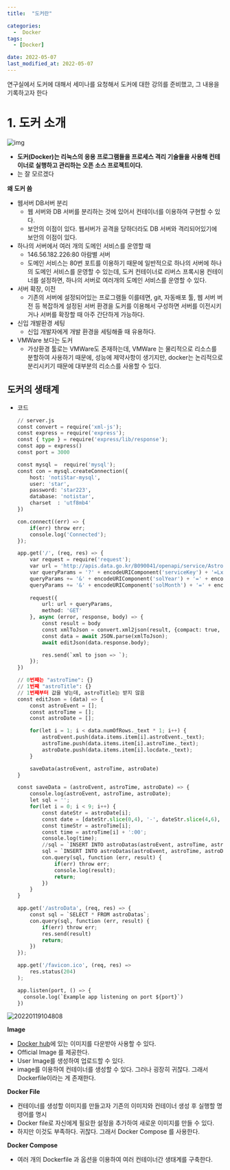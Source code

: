 ```yaml
---
title:  "도커란" 

categories:
  -  Docker
tags:
  - [Docker]

date: 2022-05-07
last_modified_at: 2022-05-07
---
```


연구실에서 도커에 대해서 세미나를 요청해서 도커에 대한 강의를 준비했고, 그 내용을 기록하고자 한다



# 1. 도커 소개

![img](https://user-images.githubusercontent.com/86303312/174051448-4e2a3251-7ddc-424d-9b25-4b998dcf8d50.png)

- **도커(Docker)는 리눅스의 응용 프로그램들을 프로세스 격리 기술들을 사용해 컨테이너로 실행하고 관리하는 오픈 소스 프로젝트이다.**
- 는 잘 모르겠다

**왜 도커 씀**

- 웹서버 DB서버 분리
    - 웹 서버와 DB 서버를 분리하는 것에 있어서 컨테이너를 이용하여 구현할 수 있다.
    - 보안의 이점이 있다. 웹서버가 공격을 당하더라도 DB 서버와 격리되어있기에 보안의 이점이 있다.
- 하나의 서버에서 여러 개의 도메인 서비스를 운영할 때
    - 146.56.182.226:80 아람별 서버
    - 도메인 서비스는 80번 포트를 이용하기 때문에 일반적으로 하나의 서버에 하나의 도메인 서비스를 운영할 수 있는데, 도커 컨테이너로 리버스 프록시용 컨테이너를 설정하면, 하나의 서버로 여러개의 도메인 서비스를 운영할 수 있다.
- 서버 확장, 이전
    - 기존의 서버에 설정되어있는 프로그램들 이를테면, git, 자동배포 툴, 웹 서버 버전 등 복잡하게 설정된 서버 환경을 도커를 이용해서 구성하면 서버를 이전시키거나 서버를 확장할 때 아주 간단하게 가능하다.
- 신입 개발환경 세팅
    - 신입 개발자에게 개발 환경을 세팅해줄 때 유용하다.
- VMWare 보다는 도커
    - 가상환경 툴로는 VMWare도 존재하는데, VMWare 는 물리적으로 리소스를 분할하여 사용하기 때문에, 성능에 제약사항이 생기지만, docker는 논리적으로 분리시키기 때문에 대부분의 리소스를 사용할 수 있다.

## 도커의 생태계

- 코드
    
    ```python
    // server.js
    const convert = require('xml-js');
    const express = require('express');
    const { type } = require('express/lib/response');
    const app = express()
    const port = 3000
    
    const mysql =  require('mysql');
    const con = mysql.createConnection({
        host: 'notiStar-mysql',
        user: 'star',
        password: 'star223',
        database: 'notistar',
        charset  : 'utf8mb4'
    })
    
    con.connect((err) => {
        if(err) throw err;
        console.log('Connected');
    });
    
    app.get('/', (req, res) => {
        var request = require('request');
        var url = 'http://apis.data.go.kr/B090041/openapi/service/AstroEventInfoService/getAstroEventInfo';
        var queryParams = '?' + encodeURIComponent('serviceKey') + '=LxUHb5pgKSDlondfy%2BqNcIALltYINPF2PgYmgdG8B4Ch2GxXjl3wwGKxKF%2F%2Br5SQXOdFREoVGxI7%2FozqXvC8mw%3D%3D'; /* Service Key*/
        queryParams += '&' + encodeURIComponent('solYear') + '=' + encodeURIComponent('2022'); /* */
        queryParams += '&' + encodeURIComponent('solMonth') + '=' + encodeURIComponent('05'); /* */
        
        request({
            url: url + queryParams,
            method: 'GET'
        }, async (error, response, body) => {
            const result = body
            const xmlToJson = convert.xml2json(result, {compact: true, spaces: 4});
            const data = await JSON.parse(xmlToJson);
            await editJson(data.response.body);
    
            res.send(`xml to json => `);
        });
    })
    
    // 0번째는 "astroTime": {}
    // 1번째 "astroTitle": {}
    // 1번째부터 값을 넣는데, astroTitle는 받지 않음
    const editJson = (data) => {
        const astroEvent = [];
        const astroTime = [];
        const astroDate = [];
    
        for(let i = 1; i < data.numOfRows._text * 1; i++) {
            astroEvent.push(data.items.item[i].astroEvent._text);
            astroTime.push(data.items.item[i].astroTime._text);
            astroDate.push(data.items.item[i].locdate._text);
        }
    
        saveData(astroEvent, astroTime, astroDate)
    }
    
    const saveData = (astroEvent, astroTime, astroDate) => {
        console.log(astroEvent, astroTime, astroDate);
        let sql = '';
        for(let i = 0; i < 9; i++) {
            const dateStr = astroDate[i];
            const date = [dateStr.slice(0,4), '-', dateStr.slice(4,6), '-', dateStr.slice(6)].join('');
            const timeStr = astroTime[i];
            const time = astroTime[i] + ':00';
            console.log(time);
            //sql = `INSERT INTO astroDatas(astroEvent, astroTime, astroDate) values('${astroEvent[i]}', '${time}', '${date}')`;
            sql = `INSERT INTO astroDatas(astroEvent, astroTime, astroDate) values('12312313', '${time}', '${date}')`;
            con.query(sql, function (err, result) {
                if(err) throw err;
                console.log(result);
                return;
            })
        }
    }
    
    app.get('/astroData', (req, res) => {
        const sql = `SELECT * FROM astroDatas`;
        con.query(sql, function (err, result) {
            if(err) throw err;
            res.send(result)
            return;
        })
    });
    
    app.get('/favicon.ico', (req, res) => 
        res.status(204)
    );
    
    app.listen(port, () => {
      console.log(`Example app listening on port ${port}`)
    })
    ```
    

![20220119104808](https://user-images.githubusercontent.com/86303312/174051525-c07bba90-74e6-41b8-993f-79c6574c1e30.png)

**Image**

- [Docker hub](https://hub.docker.com/)에 있는 이미지를 다운받아 사용할 수 있다.
- Official Image 를 제공한다.
- User Image를 생성하여 업로드할 수 있다.
- image를 이용하여 컨테이너를 생성할 수 있다. 그러나 굉장히 귀찮다. 그래서 Dockerfile이라는 게 존재한다.

**Docker File**

- 컨테이너를 생성할 이미지를 만들고자 기존의 이미지와 컨테이너 생성 후 실행할 명령어를 명시
- Docker file로 자신에게 필요한 설정을 추가하여 새로운 이미지를 만들 수 있다.
- 하지만 이것도 부족하다. 귀찮다. 그래서 Docker Compose 를 사용한다.

**Docker Compose**

- 여러 개의 Dockerfile 과 옵션을 이용하여 여러 컨테이너간 생태계를 구축한다.